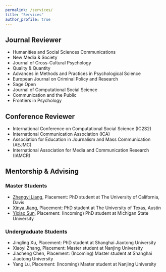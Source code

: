 ```yaml
---
permalink: /services/
title: "Services"
author_profile: true
---
```


## Journal Reviewer
   * Humanities and Social Sciences Communications
   * New Media & Society
   * Journal of Cross-Cultural Psychology
   * Quality & Quantity
   * Advances in Methods and Practices in Psychological Science
   * European Journal on Criminal Policy and Research
   * Sage Open
   * Journal of Computational Social Science
   * Communication and the Public
   * Frontiers in Psychology

## Conference Reviewer
   * International Conference on Computational Social Science (IC2S2)
   * International Communication Association (ICA)
   * Association for Education in Journalism and Mass Communication (AEJMC)
   * International Association for Media and Communication Research (IAMCR)

## Mentorship & Advising
### Master Students
   * [Zhengyi Liang](https://www.zhengyiliang.com/), Placement: PhD student at The University of California, Davis
   * [Xinya Jiang](https://xinyajiang.com/), Placement: PhD student at The University of Texas, Austin
   * [Yixiao Sun](https://sun-yixiao.com/), Placement: (Incoming) PhD student at Michigan State University
 
### Undergraduate Students
   * Jingling Xu, Placement: PhD student at Shanghai Jiaotong University
   * Xiaoyi Zhang, Placement: Master student at Nanjing University
   * Jiacheng Chen, Placement: (Incoming) Master student at Shanghai Jiaotong University
   * Yang Lu, Placement: (Incoming) Master student at Nanjing University
